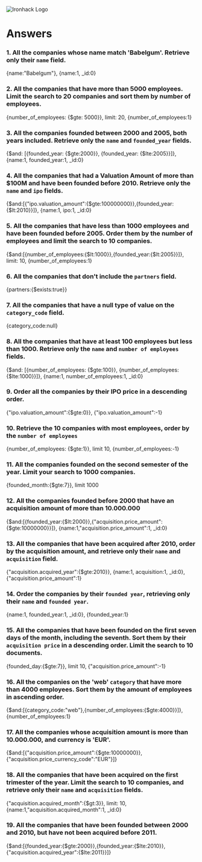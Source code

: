 ![Ironhack Logo](https://i.imgur.com/1QgrNNw.png)

# Answers

### 1. All the companies whose name match 'Babelgum'. Retrieve only their `name` field.

{name:"Babelgum"}, {name:1, _id:0}

### 2. All the companies that have more than 5000 employees. Limit the search to 20 companies and sort them by **number of employees**.

{number_of_employees: {$gte: 5000}}, limit: 20, {number_of_employees:1}

### 3. All the companies founded between 2000 and 2005, both years included. Retrieve only the `name` and `founded_year` fields.

{$and: [{founded_year: {$gte:2000}}, {founded_year: {$lte:2005}}]}, {name:1, founded_year:1, _id:0}

### 4. All the companies that had a Valuation Amount of more than $100M and have been founded before 2010. Retrieve only the `name` and `ipo` fields.

{$and:[{"ipo.valuation_amount":{$gte:100000000}},{founded_year:{$lt:2010}}]}, {name:1, ipo:1, _id:0}

### 5. All the companies that have less than 1000 employees and have been founded before 2005. Order them by the number of employees and limit the search to 10 companies.

{$and:[{number_of_employees:{$lt:1000}},{founded_year:{$lt:2005}}]}, limit: 10, {number_of_employees:1}

### 6. All the companies that don't include the `partners` field.

{partners:{$exists:true}}

### 7. All the companies that have a null type of value on the `category_code` field.

{category_code:null}

### 8. All the companies that have at least 100 employees but less than 1000. Retrieve only the `name` and `number of employees` fields.

{$and: [{number_of_employees: {$gte:100}}, {number_of_employees: {$lte:1000}}]}, {name:1, number_of_employees:1, _id:0}

### 9. Order all the companies by their IPO price in a descending order.

{"ipo.valuation_amount":{$gte:0}}, {"ipo.valuation_amount":-1}

### 10. Retrieve the 10 companies with most employees, order by the `number of employees`

{number_of_employees: {$gte:1}}, limit 10, {number_of_employees:-1}

### 11. All the companies founded on the second semester of the year. Limit your search to 1000 companies.

{founded_month:{$gte:7}}, limit 1000

### 12. All the companies founded before 2000 that have an acquisition amount of more than 10.000.000

{$and:[{founded_year:{$lt:2000}},{"acquisition.price_amount":{$gte:10000000}}]}, {name:1,"acquisition.price_amount":1, _id:0}

### 13. All the companies that have been acquired after 2010, order by the acquisition amount, and retrieve only their `name` and `acquisition` field.

{"acquisition.acquired_year":{$gte:2010}}, {name:1, acquisition:1, _id:0}, {"acquisition.price_amount":1}

### 14. Order the companies by their `founded year`, retrieving only their `name` and `founded year`.

{name:1, founded_year:1, _id:0}, {founded_year:1}

### 15. All the companies that have been founded on the first seven days of the month, including the seventh. Sort them by their `acquisition price` in a descending order. Limit the search to 10 documents.

{founded_day:{$gte:7}}, limit 10, {"acquisition.price_amount":-1}

### 16. All the companies on the 'web' `category` that have more than 4000 employees. Sort them by the amount of employees in ascending order.

{$and:[{category_code:"web"},{number_of_employees:{$gte:4000}}]}, {number_of_employees:1}

### 17. All the companies whose acquisition amount is more than 10.000.000, and currency is 'EUR'.

{$and:[{"acquisition.price_amount":{$gte:10000000}},{"acquisition.price_currency_code":"EUR"}]}

### 18. All the companies that have been acquired on the first trimester of the year. Limit the search to 10 companies, and retrieve only their `name` and `acquisition` fields.

{"acquisition.acquired_month":{$gt:3}}, limit: 10, {name:1,"acquisition.acquired_month":1, _id:0}

### 19. All the companies that have been founded between 2000 and 2010, but have not been acquired before 2011.
{$and:[{founded_year:{$gte:2000}},{founded_year:{$lte:2010}},{"acquisition.acquired_year":{$lte:2011}}]}

